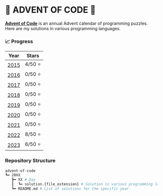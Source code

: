 # :christmas_tree: **ADVENT OF CODE** :christmas_tree:
**[Advent of Code](https://adventofcode.com/)** is an annual Advent calendar of programming puzzles. Here are my solutions in various programming languages.

### :chart_with_upwards_trend: Progress
| Year | Stars |
|:----:|:-----:|
| [2015](2015) | 4/50 :star: |
| [2016](2016) | 0/50 :star: |
| [2017](2017) | 0/50 :star: |
| [2018](2018) | 0/50 :star: |
| [2019](2019) | 0/50 :star: |
| [2020](2020) | 0/50 :star: |
| [2021](2021) | 0/50 :star: |
| [2022](2022) | 8/50 :star: |
| [2023](2023) | 6/50 :star: |

### Repository Structure
```bash
advent-of-code
┗━ 20XX
   ┣━ XX # Day
   ┃  ┗━ solution.{file_extension} # Solution in various programming languages
   ┗━ README.md # List of solutions for the specific year
```